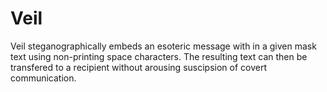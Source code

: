 # Veil
Veil steganographically embeds an esoteric message with in a given mask text using non-printing space characters. The resulting text can then be transfered to a recipient without arousing suscipsion of covert communication. 

